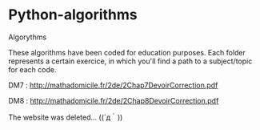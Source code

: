 # Python-algorithms
Algorythms

These algorithms have been coded for education purposes.
Each folder represents a certain exercice, in which you'll find a path to a subject/topic for each code.


DM7 : http://mathadomicile.fr/2de/2Chap7DevoirCorrection.pdf

DM8 : http://mathadomicile.fr/2de/2Chap8DevoirCorrection.pdf

The website was deleted... ((´д｀))

